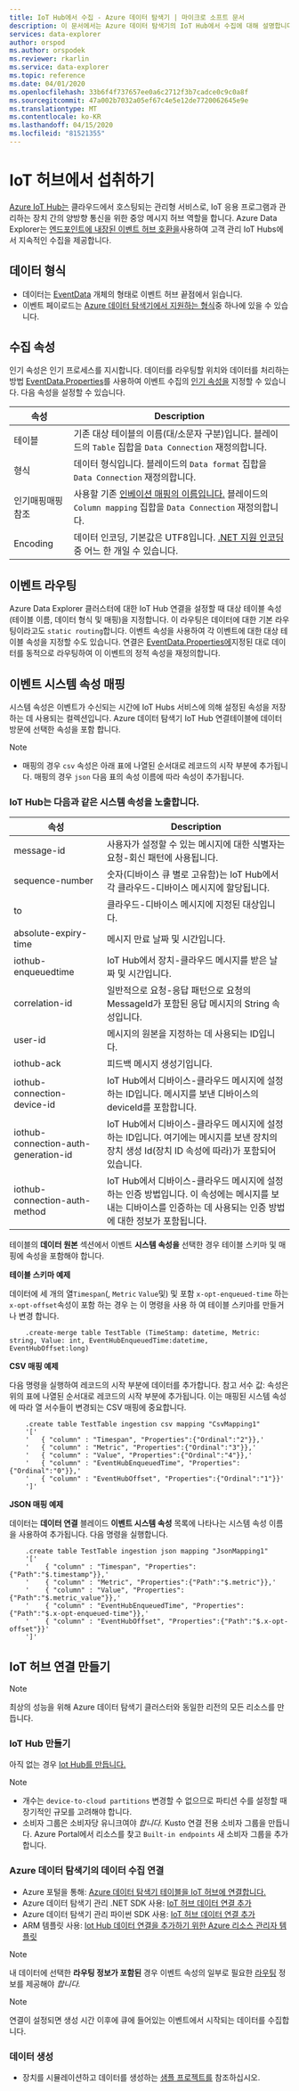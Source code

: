 ```yaml
---
title: IoT Hub에서 수집 - Azure 데이터 탐색기 | 마이크로 소프트 문서
description: 이 문서에서는 Azure 데이터 탐색기의 IoT Hub에서 수집에 대해 설명합니다.
services: data-explorer
author: orspod
ms.author: orspodek
ms.reviewer: rkarlin
ms.service: data-explorer
ms.topic: reference
ms.date: 04/01/2020
ms.openlocfilehash: 33b6f4f737657ee0a6c2712f3b7cadce0c9c0a8f
ms.sourcegitcommit: 47a002b7032a05ef67c4e5e12de7720062645e9e
ms.translationtype: MT
ms.contentlocale: ko-KR
ms.lasthandoff: 04/15/2020
ms.locfileid: "81521355"
---
```

# <a name="ingest-from-iot-hub"></a>IoT 허브에서 섭취하기

[Azure IoT Hub는](https://docs.microsoft.com/azure/iot-hub/about-iot-hub) 클라우드에서 호스팅되는 관리형 서비스로, IoT 응용 프로그램과 관리하는 장치 간의 양방향 통신을 위한 중앙 메시지 허브 역할을 합니다. Azure Data Explorer는 [엔드포인트에 내장된 이벤트 허브 호환을](https://docs.microsoft.com/azure/iot-hub/iot-hub-devguide-messages-d2c#routing-endpoints)사용하여 고객 관리 IoT Hubs에서 지속적인 수집을 제공합니다.

## <a name="data-format"></a>데이터 형식

* 데이터는 [EventData](https://docs.microsoft.com/dotnet/api/microsoft.servicebus.messaging.eventdata?view=azure-dotnet) 개체의 형태로 이벤트 허브 끝점에서 읽습니다.
* 이벤트 페이로드는 [Azure 데이터 탐색기에서 지원하는 형식](https://docs.microsoft.com/azure/data-explorer/ingestion-supported-formats)중 하나에 있을 수 있습니다.

## <a name="ingestion-properties"></a>수집 속성

인기 속성은 인기 프로세스를 지시합니다. 데이터를 라우팅할 위치와 데이터를 처리하는 방법 [EventData.Properties](https://docs.microsoft.com/dotnet/api/microsoft.servicebus.messaging.eventdata.properties?view=azure-dotnet#Microsoft_ServiceBus_Messaging_EventData_Properties)를 사용하여 이벤트 수집의 [인기 속성을](https://docs.microsoft.com/azure/data-explorer/ingestion-properties) 지정할 수 있습니다. 다음 속성을 설정할 수 있습니다.

|속성 |Description|
|---|---|
| 테이블 | 기존 대상 테이블의 이름(대/소문자 구분)입니다. 블레이드의 `Table` 집합을 `Data Connection` 재정의합니다. |
| 형식 | 데이터 형식입니다. 블레이드의 `Data format` 집합을 `Data Connection` 재정의합니다. |
| 인기매핑매핑참조 | 사용할 기존 [인베이션 매핑의 이름입니다.](../create-ingestion-mapping-command.md) 블레이드의 `Column mapping` 집합을 `Data Connection` 재정의합니다.|
| Encoding |  데이터 인코딩, 기본값은 UTF8입니다. [.NET 지원 인코딩](https://docs.microsoft.com/dotnet/api/system.text.encoding?view=netframework-4.8#remarks)중 어느 한 개일 수 있습니다. |

## <a name="events-routing"></a>이벤트 라우팅

Azure Data Explorer 클러스터에 대한 IoT Hub 연결을 설정할 때 대상 테이블 속성(테이블 이름, 데이터 형식 및 매핑)을 지정합니다. 이 라우팅은 데이터에 대한 기본 라우팅이라고도 `static routing`합니다.
이벤트 속성을 사용하여 각 이벤트에 대한 대상 테이블 속성을 지정할 수도 있습니다. 연결은 [EventData.Properties에](https://docs.microsoft.com/dotnet/api/microsoft.servicebus.messaging.eventdata.properties?view=azure-dotnet#Microsoft_ServiceBus_Messaging_EventData_Properties)지정된 대로 데이터를 동적으로 라우팅하여 이 이벤트의 정적 속성을 재정의합니다.

## <a name="event-system-properties-mapping"></a>이벤트 시스템 속성 매핑

시스템 속성은 이벤트가 수신되는 시간에 IoT Hubs 서비스에 의해 설정된 속성을 저장하는 데 사용되는 컬렉션입니다. Azure 데이터 탐색기 IoT Hub 연결테이블에 데이터 방문에 선택한 속성을 포함 합니다.

> [!Note]
> * 매핑의 경우 `csv` 속성은 아래 표에 나열된 순서대로 레코드의 시작 부분에 추가됩니다. 매핑의 경우 `json` 다음 표의 속성 이름에 따라 속성이 추가됩니다.

### <a name="iot-hub-exposes-the-following-system-properties"></a>IoT Hub는 다음과 같은 시스템 속성을 노출합니다.

|속성 |Description|
|---|---|
| message-id | 사용자가 설정할 수 있는 메시지에 대한 식별자는 요청-회신 패턴에 사용됩니다. |
| sequence-number | 숫자(디바이스 큐 별로 고유함)는 IoT Hub에서 각 클라우드-디바이스 메시지에 할당됩니다. |
| to | 클라우드-디바이스 메시지에 지정된 대상입니다. |
| absolute-expiry-time | 메시지 만료 날짜 및 시간입니다. |
| iothub-enqueuedtime | IoT Hub에서 장치-클라우드 메시지를 받은 날짜 및 시간입니다. |
| correlation-id| 일반적으로 요청-응답 패턴으로 요청의 MessageId가 포함된 응답 메시지의 String 속성입니다. |
| user-id| 메시지의 원본을 지정하는 데 사용되는 ID입니다. |
| iothub-ack| 피드백 메시지 생성기입니다. |
| iothub-connection-device-id| IoT Hub에서 디바이스-클라우드 메시지에 설정하는 ID입니다. 메시지를 보낸 디바이스의 deviceId를 포함합니다. |
| iothub-connection-auth-generation-id| IoT Hub에서 디바이스-클라우드 메시지에 설정하는 ID입니다. 여기에는 메시지를 보낸 장치의 장치 생성 Id(장치 ID 속성에 따라)가 포함되어 있습니다. |
| iothub-connection-auth-method| IoT Hub에서 디바이스-클라우드 메시지에 설정하는 인증 방법입니다. 이 속성에는 메시지를 보내는 디바이스를 인증하는 데 사용되는 인증 방법에 대한 정보가 포함됩니다. |

테이블의 **데이터 원본** 섹션에서 이벤트 **시스템 속성을** 선택한 경우 테이블 스키마 및 매핑에 속성을 포함해야 합니다.

**테이블 스키마 예제**

데이터에 세 개의 열`Timespan`(, `Metric` `Value`및) 및 포함 `x-opt-enqueued-time` 하는 `x-opt-offset`속성이 포함 하는 경우 는 이 명령을 사용 하 여 테이블 스키마를 만들거나 변경 합니다.

```kusto
    .create-merge table TestTable (TimeStamp: datetime, Metric: string, Value: int, EventHubEnqueuedTime:datetime, EventHubOffset:long)
```

**CSV 매핑 예제**

다음 명령을 실행하여 레코드의 시작 부분에 데이터를 추가합니다. 참고 서수 값: 속성은 위의 표에 나열된 순서대로 레코드의 시작 부분에 추가됩니다. 이는 매핑된 시스템 속성에 따라 열 서수들이 변경되는 CSV 매핑에 중요합니다.

```kusto
    .create table TestTable ingestion csv mapping "CsvMapping1"
    '['
    '   { "column" : "Timespan", "Properties":{"Ordinal":"2"}},'
    '   { "column" : "Metric", "Properties":{"Ordinal":"3"}},'
    '   { "column" : "Value", "Properties":{"Ordinal":"4"}},'
    '   { "column" : "EventHubEnqueuedTime", "Properties":{"Ordinal":"0"}},'
    '   { "column" : "EventHubOffset", "Properties":{"Ordinal":"1"}}'
    ']'
```
 
**JSON 매핑 예제**

데이터는 **데이터 연결** 블레이드 **이벤트 시스템 속성** 목록에 나타나는 시스템 속성 이름을 사용하여 추가됩니다. 다음 명령을 실행합니다.

```kusto
    .create table TestTable ingestion json mapping "JsonMapping1"
    '['
    '    { "column" : "Timespan", "Properties":{"Path":"$.timestamp"}},'
    '    { "column" : "Metric", "Properties":{"Path":"$.metric"}},'
    '    { "column" : "Value", "Properties":{"Path":"$.metric_value"}},'
    '    { "column" : "EventHubEnqueuedTime", "Properties":{"Path":"$.x-opt-enqueued-time"}},'
    '    { "column" : "EventHubOffset", "Properties":{"Path":"$.x-opt-offset"}}'
    ']'
```

## <a name="create-iot-hub-connection"></a>IoT 허브 연결 만들기

> [!Note]
> 최상의 성능을 위해 Azure 데이터 탐색기 클러스터와 동일한 리전의 모든 리소스를 만듭니다.

### <a name="create-an-iot-hub"></a>IoT Hub 만들기

아직 없는 경우 [Iot Hub를 만듭니다.](https://docs.microsoft.com/azure/data-explorer/ingest-data-iot-hub#create-an-iot-hub)

> [!Note]
> * 개수는 `device-to-cloud partitions` 변경할 수 없으므로 파티션 수를 설정할 때 장기적인 규모를 고려해야 합니다.
> * 소비자 그룹은 소비자당 유니크여야 *합니다.* Kusto 연결 전용 소비자 그룹을 만듭니다. Azure Portal에서 리소스를 찾고 `Built-in endpoints` 새 소비자 그룹을 추가합니다.

### <a name="data-ingestion-connection-to-azure-data-explorer"></a>Azure 데이터 탐색기의 데이터 수집 연결

* Azure 포털을 통해: [Azure 데이터 탐색기 테이블을 IoT 허브에 연결합니다.](https://docs.microsoft.com/azure/data-explorer/ingest-data-iot-hub#connect-azure-data-explorer-table-to-iot-hub)
* Azure 데이터 탐색기 관리 .NET SDK 사용: [IoT 허브 데이터 연결 추가](https://docs.microsoft.com/azure/data-explorer/data-connection-iot-hub-csharp#add-an-iot-hub-data-connection)
* Azure 데이터 탐색기 관리 파이썬 SDK 사용: [IoT 허브 데이터 연결 추가](https://docs.microsoft.com/azure/data-explorer/data-connection-iot-hub-python#add-an-iot-hub-data-connection)
* ARM 템플릿 사용: [Iot Hub 데이터 연결을 추가하기 위한 Azure 리소스 관리자 템플릿](https://docs.microsoft.com/azure/data-explorer/data-connection-iot-hub-resource-manager#azure-resource-manager-template-for-adding-an-iot-hub-data-connection)

> [!Note]
> 내 데이터에 선택한 **라우팅 정보가 포함된** 경우 이벤트 속성의 일부로 필요한 [라우팅](#events-routing) 정보를 제공해야 *합니다.*

> [!Note]
> 연결이 설정되면 생성 시간 이후에 큐에 들어있는 이벤트에서 시작되는 데이터를 수집합니다.

### <a name="generating-data"></a>데이터 생성

* 장치를 시뮬레이션하고 데이터를 생성하는 [샘플 프로젝트를](https://github.com/Azure-Samples/azure-iot-samples-csharp/tree/master/iot-hub/Quickstarts/simulated-device) 참조하십시오.